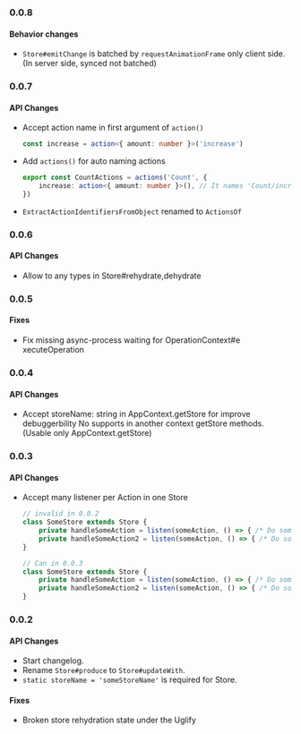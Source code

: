 ### 0.0.8
#### Behavior changes
- `Store#emitChange` is batched by `requestAnimationFrame` only client side.
  (In server side, synced not batched)

### 0.0.7
#### API Changes
- Accept action name in first argument of `action()`
  ``` typescript
  const increase = action<{ amount: number }>('increase')
  ```
- Add `actions()` for auto naming actions
  ```typescript
  export const CountActions = actions('Count', {
      increase: action<{ amount: number }>(), // It names 'Count/increase'
  })
  ```
- `ExtractActionIdentifiersFromObject` renamed to `ActionsOf`

### 0.0.6
#### API Changes
- Allow to any types in Store#rehydrate,dehydrate

### 0.0.5
#### Fixes
- Fix missing async-process waiting for OperationContext#e
xecuteOperation

### 0.0.4
#### API Changes
- Accept storeName: string in AppContext.getStore for improve debuggerbility
  No supports in another context getStore methods. (Usable only AppContext.getStore)

### 0.0.3
#### API Changes
- Accept many listener per Action in one Store
  ```ts
  // invalid in 0.0.2
  class SomeStore extends Store {
      private handleSomeAction = listen(someAction, () => { /* Do something */ })
      private handleSomeAction2 = listen(someAction, () => { /* Do something */ }) // error!
  }

  // Can in 0.0.3
  class SomeStore extends Store {
      private handleSomeAction = listen(someAction, () => { /* Do something */ })
      private handleSomeAction2 = listen(someAction, () => { /* Do something */ })
  }
  ```

### 0.0.2
#### API Changes
- Start changelog.
- Rename `Store#produce` to `Store#updateWith`.
- `static storeName = 'someStoreName'` is required for Store.

#### Fixes
- Broken store rehydration state under the Uglify
